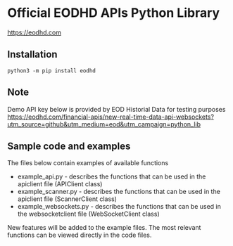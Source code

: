 # Official EODHD APIs Python Library
https://eodhd.com

## Installation

    python3 -m pip install eodhd

## Note

Demo API key below is provided by EOD Historial Data for testing purposes
<https://eodhd.com/financial-apis/new-real-time-data-api-websockets?utm_source=github&utm_medium=eod&utm_campaign=python_lib>

## Sample code and examples

The files below contain examples of available functions

* example_api.py - describes the functions that can be used in the apiclient file (APIClient class)
* example_scanner.py - describes the functions that can be used in the apiclient file (ScannerClient class)
* example_websockets.py - describes the functions that can be used in the websocketclient file (WebSocketClient class)

New features will be added to the example files. The most relevant functions can be viewed directly in the code files.
